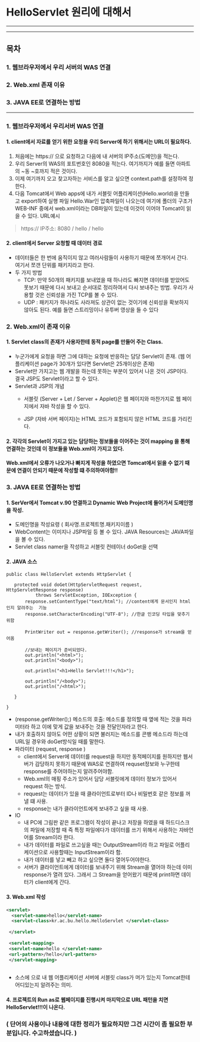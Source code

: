 
 # HelloServlet 원리에 대해서
***
***

 ## 목차
### 1. 웹브라우저에서 우리 서버의 WAS 연결
### 2. Web.xml 존재 이유
### 3. JAVA EE로 연결하는 방법

***

### 1. 웹브라우저에서 우리서버 WAS 연결
#### 1. client에서 자료를 얻기 위한 요청을 우리 Server에 하기 위해서는 URL이 필요하다.
  1. 처음에는 https:// 으로 요청하고 다음에 내 서버의 IP주소(도메인)을 적는다.
  2. 우리 Server의 WAS의 포트번호인 8080을 적는다. 여기까지가 예를 들면 아파트의 ~동 ~호까지 적은 것이다.
  3. 이제 여기까지 오고 찾고자하는 서비스를 알고 싶으면 context.path를 설정하여 정한다.
  4. 다음 Tomcat에서 Web apps에 내가 서블릿 어플리케이션(Hello.world)을 만들고 export하여 실행 파일 Hello.War인 압축파일이 나오는데
       여기에 폴더의 구조가 WEB-INF 중에서 web.xml이라는 DB파일이 있는데 이것이 이어야 Tomcat이 읽을 수 있다.
 URL예시
   
   > https:// IP주소: 8080 / hello / hello
   
#### 2. client에서 Server 요청할 때 데이터 경로
   * 데이터들은 한 번에 움직이지 않고 여러사람들이 사용하기 때문에 쪼개어서 간다. 여기서 쪼갠 단위를 패키지라고 한다.
   * 두 가지 방법
     * TCP: 만약 50개의 패키지를 보내었을 때 하나라도 빠지면 데이터를 받았어도 못보기 때문에 다시 보내고 순서대로 정리하여서 다시 보내주는             방법. 우리가 사용할 것은 신뢰성을 가진 TCP를 볼 수 있다.
     * UDP : 패키지가 하나라도 사라져도 상관이 없는 것이기에 신뢰성을 확보하지 않아도 된다. 예를 들면 스트리밍이나 유투버 영상을 들 수 있다
     
### 2. Web.xml이 존재 이유

#### 1. Servlet class의 존재가 사용자한테 동적 page를 만들어 주는 Class.
 * 누군가에게 요청을 하면 그에 대하는 요청에 반응하는 담당 Servlet이 존재. 
   (웹 어플리케이션 page가 30개가 있다면 Servlet은 25개이상은 존재)
 * Servlet만 가지고는 웹 개발을 하는데 못하는 부분이 있어서 나온 것이 JSP이다. 결국 JSP도 Servlet이라고 할 수 있다.
 * Servlet과 JSP의 개념
    * 서블릿 (Server + Let / Server + Applet)은 웹 페이지와 마찬가지로 웹 페이지에서 자바 작성을 할 수 있다.
   
    * JSP (자바 서버 페이지)는 HTML 코드가 포함되지 않은 HTML 코드를 가리킨다.

#### 2. 각각의 Servlet이 가지고 있는 담당하는 정보들을 이어주는 것이 mapping 을 통해 연결하는 것인데 이 정보들을 Web.xml이 가지고 있다.

 **Web.xml에서 오류가 나오거나 빠지게 작성을 하였으면 Tomcat에서 읽을 수 없기 때문에 연결이 안되기 때문에 작성할 떄 주의하여야함!!**

### 3. JAVA EE로 연결하는 방법
#### 1. SerVer에서 Tomcat v.90 연결하고 Dynamic Web Project에 들어가서 도메인명을 작성.
  * 도메인명을 작성요령 ( 회사명.프로젝트명.패키지이름 )
  * WebContent는 이미지나 JSP파일 등 볼 수 있다. JAVA Resources는 JAVA파일을 볼 수 있다.
  * Servlet class namer을 작성하고 서블릿 컨테이너 doGet을 선택
#### 2. JAVA 소스
 ```@WebServlet("/HelloServlet")
public class HelloServlet extends HttpServlet {

	protected void doGet(HttpServletRequest request, HttpServletResponse response) 
			throws ServletException, IOException {
		response.setContentType("text/html"); //content에게 문서인지 html인지 알려주는  기능
		response.setCharacterEncoding("UTF-8"); //한글 인코딩 타입을 맞추기 위함	
		
		PrintWriter out = response.getWriter(); //response가 stream을 얻어옴
		
		//보내는 페이지가 준비되었다.
		out.println("<html>");
		out.println("<body>");
		
		out.println("<h1>Hello Servlet!!!</h1>");
		
		out.println("/<body>");
		out.println("/<html>");
		
	}

}
```
* (response.getWriter();) 메소드의 호출: 메소드를 정의할 때 옆에 적는 것을 파라미터라 하고 이에 맞게 값을 보내주는 것을 전달인자라고 한다.
* 내가 호출하지 않아도 어떤 상황이 되면 불러지는 메소드를 콘뱅 메소드라 하는데 URL일 경우와 doGet방식일 때를 말한다.
* 파라미터 (request, response ) 
   * client에서 Server에 데이터를 request을 하지만 동적페이지를 원하지만 웹서버가 감당하지 못하기 때문에 WAS로 연결하여 
     requset정보와 누구한테 response를 주어야하는지 알려주어야함.
   * Web.xml의 매핑 주소가 있어서 담당 서블릿에게 데이터 정보가 있어서 request 하는 방식.
   * request는 데이터가 있을 때 클라이언트로부터 ID나 비밀번호 같은 정보를 꺼낼 떄 사용.
   * response는 내가 클라이언트에게 보내주고 싶을 때 사용.
* IO
  * 내 PC에 그림판 같은 프로그램이 작성이 끝나고 저장을 하였을 때 하드디스크의 파일에 저장할 때 즉 특정 파일에다가 데이터를 쓰기 위해서 사용하는 자바언어를 Stream이라 한다.
  * 내가 데이터를 파일로 쓰고싶을 때는 OutputStream이라 하고 파일로 어플리케이션으로 사용할때는 InputStream이라 함.
  * 내가 데이터를 넣고 빼고 하고 싶으면 둘다 열어두어야한다.
  * 서버가 클라이언트에게 데이터를 보내주기 위해 Stream을 열어야 하는데 이미 response가 열려 있다. 그래서 그 Stream을 얻어왔기 때문에 
    print하면 데이터가 client에게 간다.
    
#### 3. Web.xml 작성

``` Web.xml 
<servlet>
  <servlet-name>hello</servlet-name>
  <servlet-class>kr.ac.bu.hello.HelloServlet </servlet-class>
 
 </servlet>
 
 <servlet-mapping>  
 <servlet-name>hello </servlet-name>
 <url-pattern>/hello</url-pattern>
 </servlet-mapping> 
 
```
* 소스에 <servlet>으로 내 웹 어플리케이션 서버에 서블릿 class가 머가 있는지 Tomcat한테 어디있는지 알려주는 의미. 
    
#### 4. 프로젝트의 Run as로 웹페이지를 진행시켜 마지막으로 URL 패턴을 치면 HelloServlet!!!이 나온다.


### ( 단어의 사용이나 내용에 대한 정리가 필요하지만 그건 시간이 좀 필요한 부분입니다. 수고하셨습니다. )